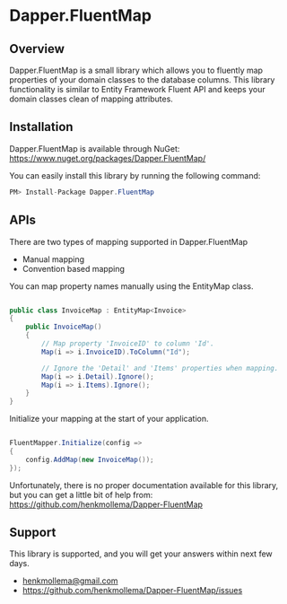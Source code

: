 # Dapper.FluentMap

## Overview
Dapper.FluentMap is a small library which allows you to fluently map properties of your domain classes to the database columns. This library functionality is similar to Entity Framework Fluent API and keeps your domain classes clean of mapping attributes.

## Installation
Dapper.FluentMap is available through NuGet: <a href="https://www.nuget.org/packages/Dapper.FluentMap/" target="_blank">https://www.nuget.org/packages/Dapper.FluentMap/</a>

You can easily install this library by running the following command:
```csharp
PM> Install-Package Dapper.FluentMap
```

## APIs
There are two types of mapping supported in Dapper.FluentMap

- Manual mapping
- Convention based mapping

You can map property names manually using the EntityMap<TEntity> class.

```csharp

public class InvoiceMap : EntityMap<Invoice>
{
    public InvoiceMap()
    {
        // Map property 'InvoiceID' to column 'Id'.
        Map(i => i.InvoiceID).ToColumn("Id");

        // Ignore the 'Detail' and 'Items' properties when mapping.
        Map(i => i.Detail).Ignore();
        Map(i => i.Items).Ignore();
    }
}

```

Initialize your mapping at the start of your application.

```csharp

FluentMapper.Initialize(config =>
{
    config.AddMap(new InvoiceMap());
});

```

Unfortunately, there is no proper documentation available for this library, but you can get a little bit of help from: <a href="https://github.com/henkmollema/Dapper-FluentMap" target="_blank">https://github.com/henkmollema/Dapper-FluentMap</a>

## Support
This library is supported, and you will get your answers within next few days. 

- henkmollema@gmail.com
- <a href="https://github.com/henkmollema/Dapper-FluentMap/issues">https://github.com/henkmollema/Dapper-FluentMap/issues</a>